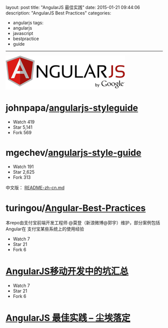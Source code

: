 ﻿layout: post
title: "AngularJS 最佳实践"
date: 2015-01-21 09:44:06
description: "AngularJS Best Practices"
categories: 
- angularjs
tags:
- angularjs
- javascript
- bestpractice
- guide
---
![](/img/2015-01-21-AngularJS-Best-Practices-001.png)
<!--more-->

# johnpapa/[angularjs-styleguide](https://github.com/johnpapa/angularjs-styleguide)

- Watch 419
- Star 5,141
- Fork 569

# mgechev/[angularjs-style-guide](https://github.com/mgechev/angularjs-style-guide)

- Watch 191
- Star 2,625
- Fork 313

中文版：
[README-zh-cn.md](https://github.com/mgechev/angularjs-style-guide/blob/master/README-zh-cn.md "README-zh-cn.md")

# turingou/[Angular-Best-Practices](https://github.com/turingou/Angular-Best-Practices)
本repo由支付宝前端开发工程师 @莫登（新浪微博@郭宇）维护，部分案例包括Angular在 支付宝某些系统上的使用经验

- Watch 7
- Star 21
- Fork 6

# [AngularJS移动开发中的坑汇总](http://blog.csdn.net/offbye/article/details/38490821)

- Watch 7
- Star 21
- Fork 6

# [AngularJS 最佳实践 – 尘埃落定](http://www.lovelucy.info/angularjs-best-practices.html)
